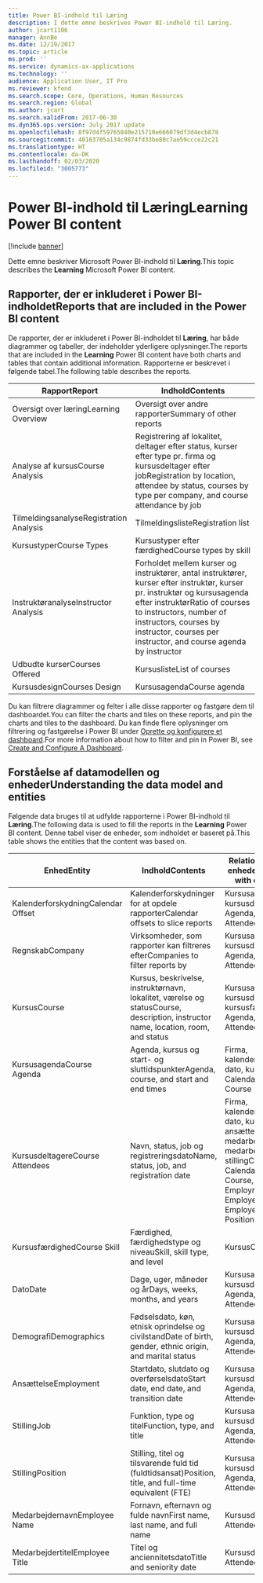 ```yaml
---
title: Power BI-indhold til Læring
description: I dette emne beskrives Power BI-indhold til Læring.
author: jcart1106
manager: AnnBe
ms.date: 12/19/2017
ms.topic: article
ms.prod: ''
ms.service: dynamics-ax-applications
ms.technology: ''
audience: Application User, IT Pro
ms.reviewer: kfend
ms.search.scope: Core, Operations, Human Resources
ms.search.region: Global
ms.author: jcart
ms.search.validFrom: 2017-06-30
ms.dyn365.ops.version: July 2017 update
ms.openlocfilehash: 8f97d4f59765840e215710e666079df3d4ecb878
ms.sourcegitcommit: 40163705a134c9874fd33be80c7ae59ccce22c21
ms.translationtype: HT
ms.contentlocale: da-DK
ms.lasthandoff: 02/03/2020
ms.locfileid: "3005773"
---
```

# <a name="learning-power-bi-content"></a><span data-ttu-id="e7d10-103">Power BI-indhold til Læring</span><span class="sxs-lookup"><span data-stu-id="e7d10-103">Learning Power BI content</span></span>

[!include [banner](../includes/banner.md)]

<span data-ttu-id="e7d10-104">Dette emne beskriver Microsoft Power BI-indhold til **Læring**.</span><span class="sxs-lookup"><span data-stu-id="e7d10-104">This topic describes the **Learning** Microsoft Power BI content.</span></span>

## <a name="reports-that-are-included-in-the-power-bi-content"></a><span data-ttu-id="e7d10-105">Rapporter, der er inkluderet i Power BI-indholdet</span><span class="sxs-lookup"><span data-stu-id="e7d10-105">Reports that are included in the Power BI content</span></span>

<span data-ttu-id="e7d10-106">De rapporter, der er inkluderet i Power BI-indholdet til **Læring**, har både diagrammer og tabeller, der indeholder yderligere oplysninger.</span><span class="sxs-lookup"><span data-stu-id="e7d10-106">The reports that are included in the **Learning** Power BI content have both charts and tables that contain additional information.</span></span> <span data-ttu-id="e7d10-107">Rapporterne er beskrevet i følgende tabel.</span><span class="sxs-lookup"><span data-stu-id="e7d10-107">The following table describes the reports.</span></span>

| <span data-ttu-id="e7d10-108">Rapport</span><span class="sxs-lookup"><span data-stu-id="e7d10-108">Report</span></span>                | <span data-ttu-id="e7d10-109">Indhold</span><span class="sxs-lookup"><span data-stu-id="e7d10-109">Contents</span></span> |
|-----------------------|----------|
| <span data-ttu-id="e7d10-110">Oversigt over læring</span><span class="sxs-lookup"><span data-stu-id="e7d10-110">Learning Overview</span></span>     | <span data-ttu-id="e7d10-111">Oversigt over andre rapporter</span><span class="sxs-lookup"><span data-stu-id="e7d10-111">Summary of other reports</span></span> |
| <span data-ttu-id="e7d10-112">Analyse af kursus</span><span class="sxs-lookup"><span data-stu-id="e7d10-112">Course Analysis</span></span>       | <span data-ttu-id="e7d10-113">Registrering af lokalitet, deltager efter status, kurser efter type pr. firma og kursusdeltager efter job</span><span class="sxs-lookup"><span data-stu-id="e7d10-113">Registration by location, attendee by status, courses by type per company, and course attendance by job</span></span> |
| <span data-ttu-id="e7d10-114">Tilmeldingsanalyse</span><span class="sxs-lookup"><span data-stu-id="e7d10-114">Registration Analysis</span></span> | <span data-ttu-id="e7d10-115">Tilmeldingsliste</span><span class="sxs-lookup"><span data-stu-id="e7d10-115">Registration list</span></span> |
| <span data-ttu-id="e7d10-116">Kursustyper</span><span class="sxs-lookup"><span data-stu-id="e7d10-116">Course Types</span></span>          | <span data-ttu-id="e7d10-117">Kursustyper efter færdighed</span><span class="sxs-lookup"><span data-stu-id="e7d10-117">Course types by skill</span></span> |
| <span data-ttu-id="e7d10-118">Instruktøranalyse</span><span class="sxs-lookup"><span data-stu-id="e7d10-118">Instructor Analysis</span></span>   | <span data-ttu-id="e7d10-119">Forholdet mellem kurser og instruktører, antal instruktører, kurser efter instruktør, kurser pr. instruktør og kursusagenda efter instruktør</span><span class="sxs-lookup"><span data-stu-id="e7d10-119">Ratio of courses to instructors, number of instructors, courses by instructor, courses per instructor, and course agenda by instructor</span></span> |
| <span data-ttu-id="e7d10-120">Udbudte kurser</span><span class="sxs-lookup"><span data-stu-id="e7d10-120">Courses Offered</span></span>       | <span data-ttu-id="e7d10-121">Kursusliste</span><span class="sxs-lookup"><span data-stu-id="e7d10-121">List of courses</span></span> |
| <span data-ttu-id="e7d10-122">Kursusdesign</span><span class="sxs-lookup"><span data-stu-id="e7d10-122">Courses Design</span></span>        | <span data-ttu-id="e7d10-123">Kursusagenda</span><span class="sxs-lookup"><span data-stu-id="e7d10-123">Course agenda</span></span> |

<span data-ttu-id="e7d10-124">Du kan filtrere diagrammer og felter i alle disse rapporter og fastgøre dem til dashboardet.</span><span class="sxs-lookup"><span data-stu-id="e7d10-124">You can filter the charts and tiles on these reports, and pin the charts and tiles to the dashboard.</span></span> <span data-ttu-id="e7d10-125">Du kan finde flere oplysninger om filtrering og fastgørelse i Power BI under [Oprette og konfigurere et dashboard](https://powerbi.microsoft.com/guided-learning/powerbi-learning-4-2-create-configure-dashboards).</span><span class="sxs-lookup"><span data-stu-id="e7d10-125">For more information about how to filter and pin in Power BI, see [Create and Configure A Dashboard](https://powerbi.microsoft.com/guided-learning/powerbi-learning-4-2-create-configure-dashboards).</span></span>

## <a name="understanding-the-data-model-and-entities"></a><span data-ttu-id="e7d10-126">Forståelse af datamodellen og enheder</span><span class="sxs-lookup"><span data-stu-id="e7d10-126">Understanding the data model and entities</span></span>

<span data-ttu-id="e7d10-127">Følgende data bruges til at udfylde rapporterne i Power BI-indhold til **Læring**.</span><span class="sxs-lookup"><span data-stu-id="e7d10-127">The following data is used to fill the reports in the **Learning** Power BI content.</span></span> <span data-ttu-id="e7d10-128">Denne tabel viser de enheder, som indholdet er baseret på.</span><span class="sxs-lookup"><span data-stu-id="e7d10-128">This table shows the entities that the content was based on.</span></span>

| <span data-ttu-id="e7d10-129">Enhed</span><span class="sxs-lookup"><span data-stu-id="e7d10-129">Entity</span></span>           | <span data-ttu-id="e7d10-130">Indhold</span><span class="sxs-lookup"><span data-stu-id="e7d10-130">Contents</span></span>                                                         | <span data-ttu-id="e7d10-131">Relationer med andre enheder</span><span class="sxs-lookup"><span data-stu-id="e7d10-131">Relationships with other entities</span></span> |
|------------------|------------------------------------------------------------------|-----------------------------------|
| <span data-ttu-id="e7d10-132">Kalenderforskydning</span><span class="sxs-lookup"><span data-stu-id="e7d10-132">Calendar Offset</span></span>  | <span data-ttu-id="e7d10-133">Kalenderforskydninger for at opdele rapporter</span><span class="sxs-lookup"><span data-stu-id="e7d10-133">Calendar offsets to slice reports</span></span>                                | <span data-ttu-id="e7d10-134">Kursusagenda, kursusdeltagere</span><span class="sxs-lookup"><span data-stu-id="e7d10-134">Course Agenda, Course Attendees</span></span> |
| <span data-ttu-id="e7d10-135">Regnskab</span><span class="sxs-lookup"><span data-stu-id="e7d10-135">Company</span></span>          | <span data-ttu-id="e7d10-136">Virksomheder, som rapporter kan filtreres efter</span><span class="sxs-lookup"><span data-stu-id="e7d10-136">Companies to filter reports by</span></span>                                   | <span data-ttu-id="e7d10-137">Kursusagenda, kursusdeltagere</span><span class="sxs-lookup"><span data-stu-id="e7d10-137">Course Agenda, Course Attendees</span></span> |
| <span data-ttu-id="e7d10-138">Kursus</span><span class="sxs-lookup"><span data-stu-id="e7d10-138">Course</span></span>           | <span data-ttu-id="e7d10-139">Kursus, beskrivelse, instruktørnavn, lokalitet, værelse og status</span><span class="sxs-lookup"><span data-stu-id="e7d10-139">Course, description, instructor name, location, room, and status</span></span> | <span data-ttu-id="e7d10-140">Kursusagenda, kursusdeltagere, kursusfærdighed</span><span class="sxs-lookup"><span data-stu-id="e7d10-140">Course Agenda, Course Attendees, Course Skill</span></span> |
| <span data-ttu-id="e7d10-141">Kursusagenda</span><span class="sxs-lookup"><span data-stu-id="e7d10-141">Course Agenda</span></span>    | <span data-ttu-id="e7d10-142">Agenda, kursus og start- og sluttidspunkter</span><span class="sxs-lookup"><span data-stu-id="e7d10-142">Agenda, course, and start and end times</span></span>                          | <span data-ttu-id="e7d10-143">Firma, kalenderforskydning, dato, kursus</span><span class="sxs-lookup"><span data-stu-id="e7d10-143">Company, Calendar Offset, Date, Course</span></span> |
| <span data-ttu-id="e7d10-144">Kursusdeltagere</span><span class="sxs-lookup"><span data-stu-id="e7d10-144">Course Attendees</span></span> | <span data-ttu-id="e7d10-145">Navn, status, job og registreringsdato</span><span class="sxs-lookup"><span data-stu-id="e7d10-145">Name, status, job, and registration date</span></span>                         | <span data-ttu-id="e7d10-146">Firma, kalenderforskydning, dato, kursus, demografi, ansættelse, kursus, medarbejdernavn, medarbejdertitel, job, stilling</span><span class="sxs-lookup"><span data-stu-id="e7d10-146">Company, Calendar Offset, Date, Course, Demographics, Employment, Course, Employee Name, Employee Title, Job, Position</span></span> |
| <span data-ttu-id="e7d10-147">Kursusfærdighed</span><span class="sxs-lookup"><span data-stu-id="e7d10-147">Course Skill</span></span>     | <span data-ttu-id="e7d10-148">Færdighed, færdighedstype og niveau</span><span class="sxs-lookup"><span data-stu-id="e7d10-148">Skill, skill type, and level</span></span>                                     | <span data-ttu-id="e7d10-149">Kursus</span><span class="sxs-lookup"><span data-stu-id="e7d10-149">Course</span></span> |
| <span data-ttu-id="e7d10-150">Dato</span><span class="sxs-lookup"><span data-stu-id="e7d10-150">Date</span></span>             | <span data-ttu-id="e7d10-151">Dage, uger, måneder og år</span><span class="sxs-lookup"><span data-stu-id="e7d10-151">Days, weeks, months, and years</span></span>                                   | <span data-ttu-id="e7d10-152">Kursusagenda, kursusdeltagere</span><span class="sxs-lookup"><span data-stu-id="e7d10-152">Course Agenda, Course Attendees</span></span> |
| <span data-ttu-id="e7d10-153">Demografi</span><span class="sxs-lookup"><span data-stu-id="e7d10-153">Demographics</span></span>     | <span data-ttu-id="e7d10-154">Fødselsdato, køn, etnisk oprindelse og civilstand</span><span class="sxs-lookup"><span data-stu-id="e7d10-154">Date of birth, gender, ethnic origin, and marital status</span></span>         | <span data-ttu-id="e7d10-155">Kursusagenda, kursusdeltagere</span><span class="sxs-lookup"><span data-stu-id="e7d10-155">Course Agenda, Course Attendees</span></span> |
| <span data-ttu-id="e7d10-156">Ansættelse</span><span class="sxs-lookup"><span data-stu-id="e7d10-156">Employment</span></span>       | <span data-ttu-id="e7d10-157">Startdato, slutdato og overførselsdato</span><span class="sxs-lookup"><span data-stu-id="e7d10-157">Start date, end date, and transition date</span></span>                        | <span data-ttu-id="e7d10-158">Kursusagenda, kursusdeltagere</span><span class="sxs-lookup"><span data-stu-id="e7d10-158">Course Agenda, Course Attendees</span></span> |
| <span data-ttu-id="e7d10-159">Stilling</span><span class="sxs-lookup"><span data-stu-id="e7d10-159">Job</span></span>              | <span data-ttu-id="e7d10-160">Funktion, type og titel</span><span class="sxs-lookup"><span data-stu-id="e7d10-160">Function, type, and title</span></span>                                        | <span data-ttu-id="e7d10-161">Kursusagenda, kursusdeltagere</span><span class="sxs-lookup"><span data-stu-id="e7d10-161">Course Agenda, Course Attendees</span></span> |
| <span data-ttu-id="e7d10-162">Stilling</span><span class="sxs-lookup"><span data-stu-id="e7d10-162">Position</span></span>         | <span data-ttu-id="e7d10-163">Stilling, titel og tilsvarende fuld tid (fuldtidsansat)</span><span class="sxs-lookup"><span data-stu-id="e7d10-163">Position, title, and full-time equivalent (FTE)</span></span>                  | <span data-ttu-id="e7d10-164">Kursusagenda, kursusdeltagere</span><span class="sxs-lookup"><span data-stu-id="e7d10-164">Course Agenda, Course Attendees</span></span> |
| <span data-ttu-id="e7d10-165">Medarbejdernavn</span><span class="sxs-lookup"><span data-stu-id="e7d10-165">Employee Name</span></span>    | <span data-ttu-id="e7d10-166">Fornavn, efternavn og fulde navn</span><span class="sxs-lookup"><span data-stu-id="e7d10-166">First name, last name, and full name</span></span>                             | <span data-ttu-id="e7d10-167">Kursusdeltagere</span><span class="sxs-lookup"><span data-stu-id="e7d10-167">Course Attendees</span></span> |
| <span data-ttu-id="e7d10-168">Medarbejdertitel</span><span class="sxs-lookup"><span data-stu-id="e7d10-168">Employee Title</span></span>   | <span data-ttu-id="e7d10-169">Titel og anciennitetsdato</span><span class="sxs-lookup"><span data-stu-id="e7d10-169">Title and seniority date</span></span>                                         | <span data-ttu-id="e7d10-170">Kursusdeltagere</span><span class="sxs-lookup"><span data-stu-id="e7d10-170">Course Attendees</span></span> |
